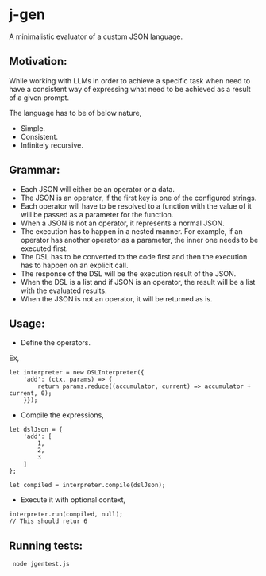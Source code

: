 # j-gen

A minimalistic evaluator of a custom JSON language.

## Motivation:

While working with LLMs in order to achieve a specific task when need to have a consistent way of expressing what need to be 
achieved as a result of a given prompt.

The language has to be of below nature,

- Simple.
- Consistent.
- Infinitely recursive.

## Grammar:

- Each JSON will either be an operator or a data.
- The JSON is an operator, if the first key is one of the configured strings.
- Each operator will have to be resolved to a function with the value of it will be passed as a parameter for the function.
- When a JSON is not an operator, it represents a normal JSON.
- The execution has to happen in a nested manner. For example, if an operator has another operator as a parameter, the inner one needs to be executed first.
- The DSL has to be converted to the code first and then the execution has to happen on an explicit call.
- The response of the DSL will be the execution result of the JSON.
- When the DSL is a list and if JSON is an operator, the result will be a list with the evaluated results.
- When the JSON is not an operator, it will be returned as is.

## Usage:

- Define the operators.

Ex,
```
let interpreter = new DSLInterpreter({
    'add': (ctx, params) => {
        return params.reduce((accumulator, current) => accumulator + current, 0);
    }});
```

- Compile the expressions,

```
let dslJson = {
    'add': [
        1,
        2,
        3
    ]
};

let compiled = interpreter.compile(dslJson);
```
- Execute it with optional context,

```
interpreter.run(compiled, null);
// This should retur 6
```

## Running tests:

```
 node jgentest.js
```
